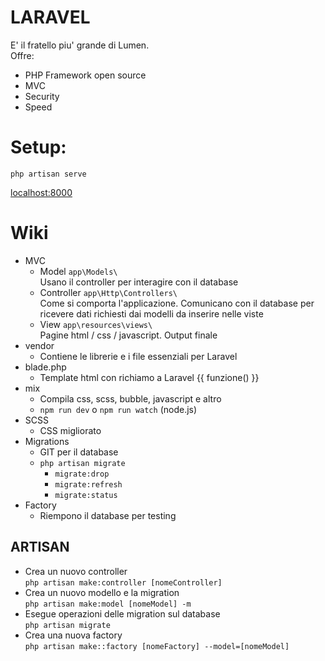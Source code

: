 # LARAVEL
E' il fratello piu' grande di Lumen.  
Offre:
* PHP Framework open source
* MVC
* Security
* Speed

# Setup:
` php artisan serve `

[localhost:8000](localhost:8000)

# Wiki
* MVC
	* Model  `app\Models\`  
	Usano il controller per interagire con il database
	* Controller  `app\Http\Controllers\`  
	Come si comporta l'applicazione. Comunicano con il database per ricevere dati richiesti dai modelli da inserire nelle viste
	* View `app\resources\views\`  
	Pagine html / css / javascript. Output finale
* vendor  
	* Contiene le librerie e i file essenziali per Laravel
* blade.php  
	* Template html con richiamo a Laravel {{ funzione() }}
* mix  
	* Compila css, scss, bubble, javascript e altro  
	* `npm run dev` o `npm run watch` (node.js)
* SCSS  
	* CSS migliorato
* Migrations  
	* GIT per il database
	* `php artisan migrate`
		* `migrate:drop`
		* `migrate:refresh`
		* `migrate:status`
* Factory
	* Riempono il database per testing
## ARTISAN
- Crea un nuovo controller  
`php artisan make:controller [nomeController]`  
- Crea un nuovo modello e la migration  
`php artisan make:model [nomeModel] -m`  
- Esegue operazioni delle migration sul database  
`php artisan migrate`
- Crea una nuova factory  
`php artisan make::factory [nomeFactory] --model=[nomeModel]`

